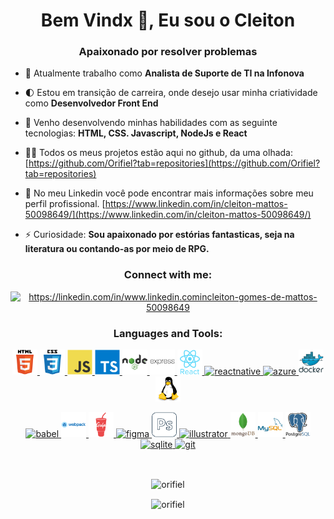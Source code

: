 <h1 align="center">Bem Vindx 👋, Eu sou o Cleiton</h1>
<h3 align="center">Apaixonado por resolver problemas</h3>

- 🔭 Atualmente trabalho como **Analista de Suporte de TI na Infonova**

- 🌓 Estou em transição de carreira, onde desejo usar minha criatividade como **Desenvolvedor Front End**

- 🌱 Venho desenvolvendo minhas habilidades com as seguinte tecnologias:
**HTML, CSS. Javascript, NodeJs e React**

- 👨‍💻 Todos os meus projetos estão aqui no github, da uma olhada:
[https://github.com/Orifiel?tab=repositories](https://github.com/Orifiel?tab=repositories)

- 📄 No meu Linkedin você pode encontrar mais informações sobre meu perfil profissional. [https://www.linkedin.com/in/cleiton-mattos-50098649/](https://www.linkedin.com/in/cleiton-mattos-50098649/)

- ⚡ Curiosidade: **Sou apaixonado por estórias fantasticas, seja na literatura ou contando-as por meio de RPG.**

<h3 align="center">Connect with me:</h3>
<p align="center">
<a href="https://linkedin.com/in/https://linkedin.com/in/www.linkedin.comincleiton-gomes-de-mattos-50098649" target="blank"><img align="center" src="https://cdn.jsdelivr.net/npm/simple-icons@3.0.1/icons/linkedin.svg" alt="https://linkedin.com/in/www.linkedin.comincleiton-gomes-de-mattos-50098649" height="30" width="40" /></a>
</p>

<h3 align="center">Languages and Tools:</h3>
<div align="center">
<p align="center"> 
<a href="https://www.w3.org/html/" target="_blank"> <img src="https://raw.githubusercontent.com/devicons/devicon/master/icons/html5/html5-original-wordmark.svg" alt="html5" width="40" height="40"/> </a> <a href="https://www.w3schools.com/css/" target="_blank"> <img src="https://raw.githubusercontent.com/devicons/devicon/master/icons/css3/css3-original-wordmark.svg" alt="css3" width="40" height="40"/> </a> <a href="https://developer.mozilla.org/en-US/docs/Web/JavaScript" target="_blank"> <img src="https://raw.githubusercontent.com/devicons/devicon/master/icons/javascript/javascript-original.svg" alt="javascript" width="40" height="40"/> </a> <a href="https://www.typescriptlang.org/" target="_blank"> <img src="https://raw.githubusercontent.com/devicons/devicon/master/icons/typescript/typescript-original.svg" alt="typescript" width="40" height="40"/> </a> <a href="https://nodejs.org" target="_blank"> <img src="https://raw.githubusercontent.com/devicons/devicon/master/icons/nodejs/nodejs-original-wordmark.svg" alt="nodejs" width="40" height="40"/> </a> <a href="https://expressjs.com" target="_blank"> <img src="https://raw.githubusercontent.com/devicons/devicon/master/icons/express/express-original-wordmark.svg" alt="express" width="40" height="40"/> </a> <a href="https://reactjs.org/" target="_blank"> <img src="https://raw.githubusercontent.com/devicons/devicon/master/icons/react/react-original-wordmark.svg" alt="react" width="40" height="40"/> </a> <a href="https://reactnative.dev/" target="_blank"> <img src="https://reactnative.dev/img/header_logo.svg" alt="reactnative" width="40" height="40"/><a href="https://azure.microsoft.com/en-in/" target="_blank"> <img src="https://www.vectorlogo.zone/logos/microsoft_azure/microsoft_azure-icon.svg" alt="azure" width="40" height="40"/> </a>   <a href="https://www.docker.com/" target="_blank"> <img src="https://raw.githubusercontent.com/devicons/devicon/master/icons/docker/docker-original-wordmark.svg" alt="docker" width="40" height="40"/> </a><a href="https://www.linux.org/" target="_blank"> <img src="https://raw.githubusercontent.com/devicons/devicon/master/icons/linux/linux-original.svg" alt="linux" width="40" height="40"/> </a> </p>


<a href="https://babeljs.io/" target="_blank"> <img src="https://www.vectorlogo.zone/logos/babeljs/babeljs-icon.svg" alt="babel" width="40" height="40"/> </a> <a href="https://webpack.js.org" target="_blank"> <img src="https://raw.githubusercontent.com/devicons/devicon/d00d0969292a6569d45b06d3f350f463a0107b0d/icons/webpack/webpack-original-wordmark.svg" alt="webpack" width="40" height="40"/> </a> <a href="https://gulpjs.com" target="_blank"> <img src="https://raw.githubusercontent.com/devicons/devicon/master/icons/gulp/gulp-plain.svg" alt="gulp" width="40" height="40"/> </a>
<a href="https://www.figma.com/" target="_blank"> <img src="https://www.vectorlogo.zone/logos/figma/figma-icon.svg" alt="figma" width="40" height="40"/> </a> <a href="https://www.photoshop.com/en" target="_blank"> <img src="https://raw.githubusercontent.com/devicons/devicon/master/icons/photoshop/photoshop-line.svg" alt="photoshop" width="40" height="40"/> <a href="https://www.adobe.com/in/products/illustrator.html" target="_blank"> <img src="https://www.vectorlogo.zone/logos/adobe_illustrator/adobe_illustrator-icon.svg" alt="illustrator" width="40" height="40"/> <a href="https://www.mongodb.com/" target="_blank"> <img src="https://raw.githubusercontent.com/devicons/devicon/master/icons/mongodb/mongodb-original-wordmark.svg" alt="mongodb" width="40" height="40"/> </a> <a href="https://www.mysql.com/" target="_blank"> <img src="https://raw.githubusercontent.com/devicons/devicon/master/icons/mysql/mysql-original-wordmark.svg" alt="mysql" width="40" height="40"/> </a> </a> <a href="https://www.postgresql.org" target="_blank"> <img src="https://raw.githubusercontent.com/devicons/devicon/master/icons/postgresql/postgresql-original-wordmark.svg" alt="postgresql" width="40" height="40"/> </a> </a> <a href="https://www.sqlite.org/" target="_blank"> <img src="https://www.vectorlogo.zone/logos/sqlite/sqlite-icon.svg" alt="sqlite" width="40" height="40"/> </a> <a href="https://git-scm.com/" target="_blank"> <img src="https://www.vectorlogo.zone/logos/git-scm/git-scm-icon.svg" alt="git" width="40" height="40"/> </a>  
</p>
</div>
<br>
<div align="center">
<p><img align="center" src="https://github-readme-stats.vercel.app/api/top-langs?username=orifiel&show_icons=true&locale=en&layout=compact&theme=dracula" alt="orifiel" /></p>
 
<p><img align="center" src="https://github-readme-stats.vercel.app/api?username=orifiel&show_icons=true&locale=en&theme=dracula" alt="orifiel" /></p>
</div>

